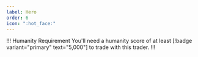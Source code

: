 ```yaml
---
label: Hero
order: 6
icon: ":hot_face:"
---
```

!!! Humanity Requirement
You'll need a humanity score of at least [!badge variant="primary" text="5,000"] to trade with this trader.
!!!
